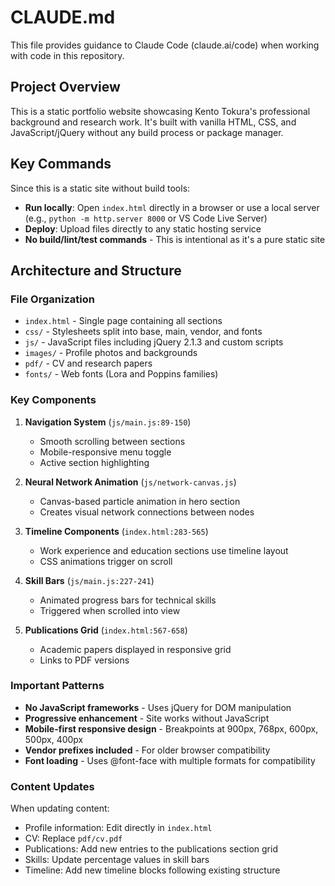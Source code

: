 # CLAUDE.md

This file provides guidance to Claude Code (claude.ai/code) when working with code in this repository.

## Project Overview

This is a static portfolio website showcasing Kento Tokura's professional background and research work. It's built with vanilla HTML, CSS, and JavaScript/jQuery without any build process or package manager.

## Key Commands

Since this is a static site without build tools:
- **Run locally**: Open `index.html` directly in a browser or use a local server (e.g., `python -m http.server 8000` or VS Code Live Server)
- **Deploy**: Upload files directly to any static hosting service
- **No build/lint/test commands** - This is intentional as it's a pure static site

## Architecture and Structure

### File Organization
- `index.html` - Single page containing all sections
- `css/` - Stylesheets split into base, main, vendor, and fonts
- `js/` - JavaScript files including jQuery 2.1.3 and custom scripts
- `images/` - Profile photos and backgrounds
- `pdf/` - CV and research papers
- `fonts/` - Web fonts (Lora and Poppins families)

### Key Components

1. **Navigation System** (`js/main.js:89-150`)
   - Smooth scrolling between sections
   - Mobile-responsive menu toggle
   - Active section highlighting

2. **Neural Network Animation** (`js/network-canvas.js`)
   - Canvas-based particle animation in hero section
   - Creates visual network connections between nodes

3. **Timeline Components** (`index.html:283-565`)
   - Work experience and education sections use timeline layout
   - CSS animations trigger on scroll

4. **Skill Bars** (`js/main.js:227-241`)
   - Animated progress bars for technical skills
   - Triggered when scrolled into view

5. **Publications Grid** (`index.html:567-658`)
   - Academic papers displayed in responsive grid
   - Links to PDF versions

### Important Patterns

- **No JavaScript frameworks** - Uses jQuery for DOM manipulation
- **Progressive enhancement** - Site works without JavaScript
- **Mobile-first responsive design** - Breakpoints at 900px, 768px, 600px, 500px, 400px
- **Vendor prefixes included** - For older browser compatibility
- **Font loading** - Uses @font-face with multiple formats for compatibility

### Content Updates

When updating content:
- Profile information: Edit directly in `index.html`
- CV: Replace `pdf/cv.pdf`
- Publications: Add new entries to the publications section grid
- Skills: Update percentage values in skill bars
- Timeline: Add new timeline blocks following existing structure